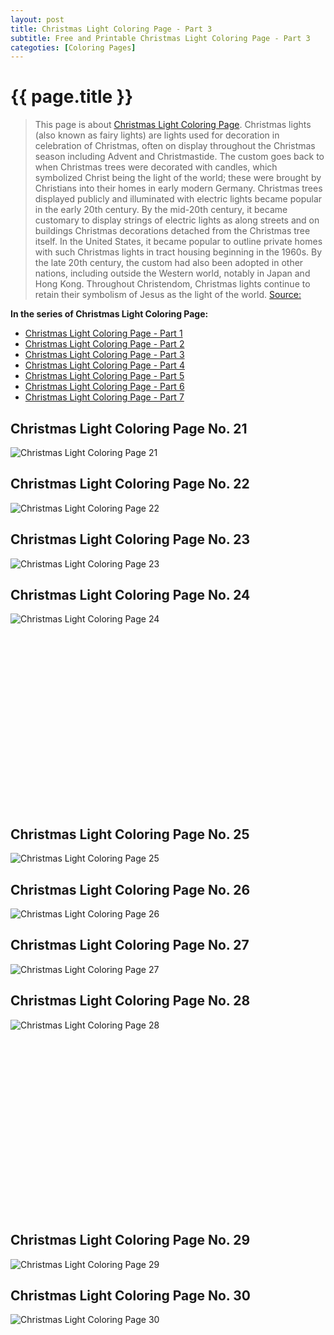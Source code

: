 ```yaml
---
layout: post
title: Christmas Light Coloring Page - Part 3
subtitle: Free and Printable Christmas Light Coloring Page - Part 3
categoties: [Coloring Pages]
---
```

{{ page.title }}
================
> This page is about [Christmas Light Coloring Page](https://freecoloringpages.github.io/). Christmas lights (also known as fairy lights) are lights used for decoration in celebration of Christmas, often on display throughout the Christmas season including Advent and Christmastide. The custom goes back to when Christmas trees were decorated with candles, which symbolized Christ being the light of the world; these were brought by Christians into their homes in early modern Germany. Christmas trees displayed publicly and illuminated with electric lights became popular in the early 20th century. By the mid-20th century, it became customary to display strings of electric lights as along streets and on buildings Christmas decorations detached from the Christmas tree itself. In the United States, it became popular to outline private homes with such Christmas lights in tract housing beginning in the 1960s. By the late 20th century, the custom had also been adopted in other nations, including outside the Western world, notably in Japan and Hong Kong. Throughout Christendom, Christmas lights continue to retain their symbolism of Jesus as the light of the world. [Source: ](https://wikipedia.org/)

**In the series of Christmas Light Coloring Page:**

* [Christmas Light Coloring Page - Part 1](https://freecoloringpages.github.io/2017/11/21/Christmas-Light-Coloring-Page-part-1.html)
* [Christmas Light Coloring Page - Part 2](https://freecoloringpages.github.io/2017/11/21/Christmas-Light-Coloring-Page-part-2.html)
* [Christmas Light Coloring Page - Part 3](https://freecoloringpages.github.io/2017/11/21/Christmas-Light-Coloring-Page-part-3.html)
* [Christmas Light Coloring Page - Part 4](https://freecoloringpages.github.io/2017/11/21/Christmas-Light-Coloring-Page-part-4.html)
* [Christmas Light Coloring Page - Part 5](https://freecoloringpages.github.io/2017/11/21/Christmas-Light-Coloring-Page-part-5.html)
* [Christmas Light Coloring Page - Part 6](https://freecoloringpages.github.io/2017/11/21/Christmas-Light-Coloring-Page-part-6.html)
* [Christmas Light Coloring Page - Part 7](https://freecoloringpages.github.io/2017/11/21/Christmas-Light-Coloring-Page-part-7.html)

## Christmas Light Coloring Page No. 21
![Christmas Light Coloring Page 21](https://freecoloringpages.github.io/img/Christmas-Light-Coloring-Page%20(21).jpg "Christmas Light Coloring Page 21")

## Christmas Light Coloring Page No. 22
![Christmas Light Coloring Page 22](https://freecoloringpages.github.io/img/Christmas-Light-Coloring-Page%20(22).jpg "Christmas Light Coloring Page 22")

## Christmas Light Coloring Page No. 23
![Christmas Light Coloring Page 23](https://freecoloringpages.github.io/img/Christmas-Light-Coloring-Page%20(23).jpg "Christmas Light Coloring Page 23")

## Christmas Light Coloring Page No. 24
![Christmas Light Coloring Page 24](https://freecoloringpages.github.io/img/Christmas-Light-Coloring-Page%20(24).jpg "Christmas Light Coloring Page 24")

<script async src="//pagead2.googlesyndication.com/pagead/js/adsbygoogle.js"></script><!-- Texxtonly --><ins class="adsbygoogle" style="display:inline-block;width:336px;height:280px" data-ad-client="ca-pub-6753140515841889" data-ad-slot="3207852233"></ins><script>(adsbygoogle = window.adsbygoogle || []).push({}); </script>

## Christmas Light Coloring Page No. 25
![Christmas Light Coloring Page 25](https://freecoloringpages.github.io/img/Christmas-Light-Coloring-Page%20(25).jpg "Christmas Light Coloring Page 25")

## Christmas Light Coloring Page No. 26
![Christmas Light Coloring Page 26](https://freecoloringpages.github.io/img/Christmas-Light-Coloring-Page%20(26).jpg "Christmas Light Coloring Page 26")

## Christmas Light Coloring Page No. 27
![Christmas Light Coloring Page 27](https://freecoloringpages.github.io/img/Christmas-Light-Coloring-Page%20(27).jpg "Christmas Light Coloring Page 27")

## Christmas Light Coloring Page No. 28
![Christmas Light Coloring Page 28](https://freecoloringpages.github.io/img/Christmas-Light-Coloring-Page%20(28).jpg "Christmas Light Coloring Page 28")

<script async src="//pagead2.googlesyndication.com/pagead/js/adsbygoogle.js"></script><!-- Texxtonly --><ins class="adsbygoogle" style="display:inline-block;width:336px;height:280px" data-ad-client="ca-pub-6753140515841889" data-ad-slot="3207852233"></ins><script>(adsbygoogle = window.adsbygoogle || []).push({}); </script>

## Christmas Light Coloring Page No. 29
![Christmas Light Coloring Page 29](https://freecoloringpages.github.io/img/Christmas-Light-Coloring-Page%20(29).jpg "Christmas Light Coloring Page 29")

## Christmas Light Coloring Page No. 30
![Christmas Light Coloring Page 30](https://freecoloringpages.github.io/img/Christmas-Light-Coloring-Page%20(30).jpg "Christmas Light Coloring Page 30")

